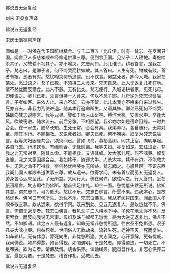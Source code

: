   佛说五无返复经  

刘宋 沮渠京声译  

佛说五无返复经  

宋居士沮渠京声译  

闻如是。一时佛在舍卫国祇树精舍。与千二百五十比丘俱。时有一梵志。在罗阅只国。闻舍卫人多慈孝顺奉经修道供事三尊。便到舍卫国。见父子二人耕地。毒蛇啮杀其子。父故耕不视其子。亦不啼哭。梵志问曰。此儿谁子。耕者答言。是我之子。梵志曰。是卿子者。何不啼哭而耕如故。其人答曰。人生有死。物成有败。善者有报。恶者有对。愁忧啼哭何所追逮。设不饮食。何益死者。卿今入城。我家在某处。愿过语之。吾子已死。不须持二人食来。梵志自念。此人无返复儿死在地。情不愁忧而反索食。此人不慈。无有比类。梵志便行。入城诣耕者家。见死儿母。即便语之。卿儿已死。父言但持一人食来。何以不念子耶。儿母逆为梵志说譬喻言。子者如客。来依人止。来亦不却。去亦不留。此儿本我亦不唤来自来过我生。死亦自去。非我力乃使进退。随其本行追命所生。又语其姊。卿弟已死何不啼哭。姊即向梵志说喻言。我等兄弟。譬如工师入山斫林。缚作大筏。安置水中。卒逢大风。吹破筏散。随水流去。前后分张。不相顾望。我弟亦尔如是宿命因缘。一时共合会。在一家生。随命长短。生死无常。合会有离。我弟命尽。各自随行。无常对至。随其本行。不能相救。又语死者妇。卿夫已死。何不啼哭。妇复为梵志说喻言。我等夫妇因缘共会。须臾间已。譬如飞鸟。暮栖高树。同共止宿。向明早起。各自飞去。行求饮食。有缘则合。无缘则离。我等夫妇。亦复如是。去住进止。非我之力无常对至。随其本命。不能相救。又语其奴。汝大家儿死。何不啼哭。奴复说喻。我之大家因缘合会。我如犊子。随逐大牛。人杀大牛。犊子在边。不能救大牛。无常之命不可得救。奈何愁忧啼哭亦无所益。梵志闻之。心惑目瞑。不识东西我闻此国人孝顺奉道供事三尊。故从远来。欲得学问。未有善应而见五无返复人。劳身苦心远来至此。了无所益。又问行人。佛在何许。欲往问之。行人答曰。近在祇洹精舍。梵志即往到佛所。稽首佛足作礼。却坐一面。愁忧低头默无所说。佛知其意。谓梵志曰。可为低头。愁忧不乐。梵志白佛言。所愿不果。违我本心。是故愁忧也。佛问曰有何所失。愁忧不乐。梵志白佛言。我从罗阅只国来。闻此国人孝顺奉敬三尊。故从远来。欲得学问。既来到此。见五无返复人。是故愁忧不乐。佛言。何谓无返复者。梵志白佛言。我见父子二人耕地下种。子死在地父亦不愁。反更索食。而反向我说无常事。母妇及姊与奴都无愁忧。是为大逆无返复也。佛言不然。不如卿语。此之五人最有返复。知命无常非愁忧所逮。往古圣不免斯患。况于凡夫大啼小哭。何益死者。世间俗人无数劫来。流转生死。迁神不灭。死而复生。如车轮转。无有休息。背死向生。非忧愁所逮。梵志闻之。心开意解。更有忧戚。我闻佛说。如病得愈。如盲得视。如闇遇明。于是梵志。即得道迹。一切死亡。不足啼哭。欲为亡者。请佛及僧。烧香供养。读诵经典。能日日作礼。复志心供养三宝。最是为要。于是梵志。稽首作礼。受教而去。  

佛说五无返复经  
